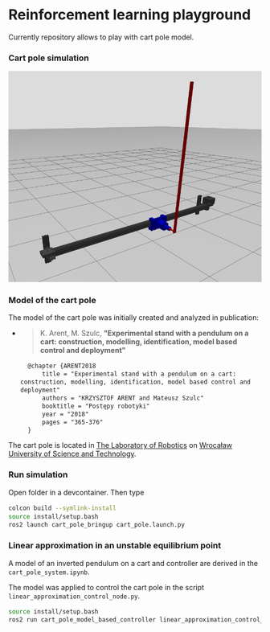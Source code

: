 # Reinforcement learning playground

Currently repository allows to play with cart pole model.

### Cart pole simulation
![cart pole](/img/cart_pole.png " ")

### Model of the cart pole

The model of the cart pole was initially created and analyzed in publication:

* > K. Arent, M. Szulc,
  > **"Experimental stand with a pendulum on a cart: construction, modelling, identification, model based control and deployment"**

        @chapter {ARENT2018
            title = "Experimental stand with a pendulum on a cart: construction, modelling, identification, model based control and deployment"
            authors = "KRZYSZTOF ARENT and Mateusz Szulc"
            booktitle = "Postępy robotyki"
            year = "2018"
            pages = "365-376"
        }

The cart pole is located in [The Laboratory of Robotics](https://lr.kcir.pwr.edu.pl/) on [Wrocaław University of Science and Technology](https://pwr.edu.pl/).



### Run simulation

Open folder in a devcontainer. Then type

```bash
colcon build --symlink-install
source install/setup.bash
ros2 launch cart_pole_bringup cart_pole.launch.py
```

### Linear approximation in an unstable equilibrium point

A model of an inverted pendulum on a cart and controller are derived in the `cart_pole_system.ipynb`.

The model was applied to control the cart pole in the script `linear_approximation_control_node.py`.

```bash
source install/setup.bash
ros2 run cart_pole_model_based_controller linear_approximation_control_node
```
